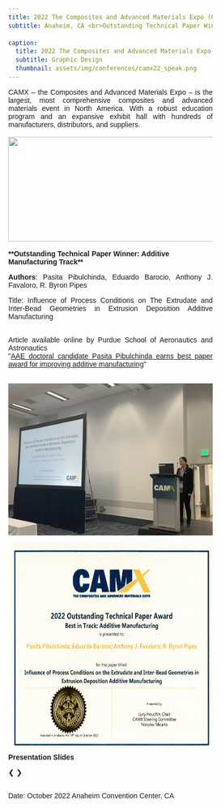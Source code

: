 ```yaml
---
title: 2022 The Composites and Advanced Materials Expo (CAMX)
subtitle: Anaheim, CA <br>Outstanding Technical Paper Winners

caption:
  title: 2022 The Composites and Advanced Materials Expo (CAMX)
  subtitle: Graphic Design
  thumbnail: assets/img/conferences/camx22_speak.png
---
```


<div style="text-align:justify">
CAMX – the Composites and Advanced Materials Expo – is the largest, most comprehensive composites and advanced materials event in North America. With a robust education program and an expansive exhibit hall with hundreds of manufacturers, distributors, and suppliers.
</div>

<br>
<img class="img-fluid" src="assets/img/conferences/CAMX1.png" alt="" width="450" height="207" style="padding-top=10px">
<br>

<br>
<strong>**Outstanding Technical Paper Winner: Additive Manufacturing Track**</strong>
<p style="text-align:justify">
<strong>Authors</strong>: Pasita Pibulchinda, Eduardo Barocio, Anthony J. Favaloro, R. Byron Pipes<br>

<div style="text-align: justify">
Title: Influence of Process Conditions on The Extrudate and Inter-Bead Geometries in Extrusion Deposition Additive Manufacturing<br><br>

Article available online by Purdue School of Aeronautics and Astronautics<br>
"<a href="https://engineering.purdue.edu/AAE/spotlights/2022/2022-1129-pasita-pibulchinda-eliminate-composites-bead-void">AAE doctoral candidate Pasita Pibulchinda earns best paper award for improving additive manufacturing</a>"
</div>
<br>
<img class="img-fluid" src="assets/img/conferences/CAMX2022_present.jpg" alt="" width="565" height="300" style="padding-top=10px">
<br>
<br>
<img class="img-fluid" src="assets/img/conferences/CAMX2022_certi.png" alt="" width="500" height="400" style="padding-top=10px">
<br>

**Presentation Slides**<br>


<html>
<head>
<meta name="viewport" content="width=device-width, initial-scale=1">
<style>
* {box-sizing: border-box}
body {font-family: Verdana, sans-serif; margin:0}
.mySlides {display: none}
img {vertical-align: middle;}

/* Slideshow container */
.slideshow-container {
  max-width: 1000px;
  position: relative;
  margin: auto;
}

/* Next & previous buttons */
.prev, .next {
  cursor: pointer;
  position: absolute;
  top: 50%;
  width: auto;
  padding: 16px;s
  margin-top: -22px;
  color: white;
  font-weight: bold;
  font-size: 18px;
  transition: 0.6s ease;
  border-radius: 0 3px 3px 0;
  user-select: none;
}

/* Position the "next button" to the right */
.next {
  right: 0;
  border-radius: 3px 0 0 3px;
}

/* On hover, add a black background color with a little bit see-through */
.prev:hover, .next:hover {
  background-color: rgba(0,0,0,0.8);
}

/* Caption text */
.text {
  color: #f2f2f2;
  font-size: 15px;
  padding: 8px 12px;
  position: absolute;
  bottom: 8px;
  width: 100%;
  text-align: center;
}

/* Number text (1/3 etc) */
.numbertext {
  color: #f2f2f2;
  font-size: 12px;
  padding: 8px 12px;
  position: absolute;
  top: 0;
}

/* The dots/bullets/indicators */
.dot {
  cursor: pointer;
  height: 10px;
  width: 10px;
  margin: 0 2px;
  background-color: #bbb;
  border-radius: 50%;
  display: inline-block;
  transition: background-color 0.6s ease;
}

.active, .dot:hover {
  background-color: #717171;
}


@keyframes fade {
  from {opacity: .4} 
  to {opacity: 1}
}

/* On smaller screens, decrease text size */
@media only screen and (max-width: 300px) {
  .prev, .next,.text {font-size: 11px}
}
</style>
</head>
<body>

<div class="slideshow-container">

<div class="mySlides">
  <img src="assets/img/conferences/CAMX 2022_Pasita_Presentation2/Slide2.png" style="width:100%">
</div>

<div class="mySlides">
  <img src="assets/img/conferences/CAMX 2022_Pasita_Presentation2/Slide3.png" style="width:100%">
</div>

<div class="mySlides">
  <img src="assets/img/conferences/CAMX 2022_Pasita_Presentation2/Slide4.png" style="width:100%">
</div>

<div class="mySlides">
  <img src="assets/img/conferences/CAMX 2022_Pasita_Presentation2/Slide5.png" style="width:100%">
</div>

<div class="mySlides">
  <img src="assets/img/conferences/CAMX 2022_Pasita_Presentation2/Slide6.png" style="width:100%">
</div>

<div class="mySlides">
  <img src="assets/img/conferences/CAMX 2022_Pasita_Presentation2/Slide7.png" style="width:100%">
</div>

<div class="mySlides">
  <img src="assets/img/conferences/CAMX 2022_Pasita_Presentation2/Slide8.png" style="width:100%">
</div>

<div class="mySlides">
  <img src="assets/img/conferences/CAMX 2022_Pasita_Presentation2/Slide9.png" style="width:100%">
</div>

<div class="mySlides">
  <img src="assets/img/conferences/CAMX 2022_Pasita_Presentation2/Slide10.png" style="width:100%">
</div>
<div class="mySlides">
  <img src="assets/img/conferences/CAMX 2022_Pasita_Presentation2/Slide11.png" style="width:100%">
</div>

<div class="mySlides">
  <img src="assets/img/conferences/CAMX 2022_Pasita_Presentation2/Slide12.png" style="width:100%">
</div>

<div class="mySlides">
  <img src="assets/img/conferences/CAMX 2022_Pasita_Presentation2/Slide13.png" style="width:100%">
</div>
<div class="mySlides">
  <img src="assets/img/conferences/CAMX 2022_Pasita_Presentation2/Slide14.png" style="width:100%">
</div>

<div class="mySlides">
  <img src="assets/img/conferences/CAMX 2022_Pasita_Presentation2/Slide15.png" style="width:100%">
</div>

<div class="mySlides">
  <img src="assets/img/conferences/CAMX 2022_Pasita_Presentation2/Slide16.png" style="width:100%">
</div>

<div class="mySlides">
  <img src="assets/img/conferences/CAMX 2022_Pasita_Presentation2/Slide17.png" style="width:100%">
</div>

<div class="mySlides">
  <img src="assets/img/conferences/CAMX 2022_Pasita_Presentation2/Slide18.png" style="width:100%">
</div>

<div class="mySlides">
  <img src="assets/img/conferences/CAMX 2022_Pasita_Presentation2/Slide19.png" style="width:100%">
</div>

<div class="mySlides">
  <img src="assets/img/conferences/CAMX 2022_Pasita_Presentation2/Slide20.png" style="width:100%">
</div>
<div class="mySlides">
  <img src="assets/img/conferences/CAMX 2022_Pasita_Presentation2/Slide21.png" style="width:100%">
</div>

<div class="mySlides">
  <img src="assets/img/conferences/CAMX 2022_Pasita_Presentation2/Slide22.png" style="width:100%">
</div>

<div class="mySlides">
  <img src="assets/img/conferences/CAMX 2022_Pasita_Presentation2/Slide23.png" style="width:100%">
</div>

<div class="mySlides">
  <img src="assets/img/conferences/CAMX 2022_Pasita_Presentation2/Slide24.png" style="width:100%">
</div>

<div class="mySlides">
  <img src="assets/img/conferences/CAMX 2022_Pasita_Presentation2/Slide25.png" style="width:100%">
</div>

<div class="mySlides">
  <img src="assets/img/conferences/CAMX 2022_Pasita_Presentation2/Slide26.png" style="width:100%">
</div>

<div class="mySlides">
  <img src="assets/img/conferences/CAMX 2022_Pasita_Presentation2/Slide27.png" style="width:100%">
</div>

<div class="mySlides">
  <img src="assets/img/conferences/CAMX 2022_Pasita_Presentation2/Slide28.png" style="width:100%">
</div>

<div class="mySlides">
  <img src="assets/img/conferences/CAMX 2022_Pasita_Presentation2/Slide29.png" style="width:100%">
</div>

<div class="mySlides">
  <img src="assets/img/conferences/CAMX 2022_Pasita_Presentation2/Slide30.png" style="width:100%">
</div>
<a class="prev" onclick="plusSlides(-1)">❮</a>
<a class="next" onclick="plusSlides(1)">❯</a>

</div>
<br>

<div style="text-align:center">
  <span class="dot" onclick="currentSlide(1)"></span> 
  <span class="dot" onclick="currentSlide(2)"></span> 
  <span class="dot" onclick="currentSlide(3)"></span> 
  <span class="dot" onclick="currentSlide(4)"></span> 
  <span class="dot" onclick="currentSlide(5)"></span> 
  <span class="dot" onclick="currentSlide(6)"></span>
  <span class="dot" onclick="currentSlide(7)"></span> 
  <span class="dot" onclick="currentSlide(8)"></span> 
  <span class="dot" onclick="currentSlide(9)"></span>
  <span class="dot" onclick="currentSlide(10)"></span>   
  <span class="dot" onclick="currentSlide(11)"></span> 
  <span class="dot" onclick="currentSlide(12)"></span> 
  <span class="dot" onclick="currentSlide(13)"></span> 
  <span class="dot" onclick="currentSlide(14)"></span> 
  <span class="dot" onclick="currentSlide(15)"></span> 
  <span class="dot" onclick="currentSlide(16)"></span>
  <span class="dot" onclick="currentSlide(17)"></span> 
  <span class="dot" onclick="currentSlide(18)"></span> 
  <span class="dot" onclick="currentSlide(19)"></span>
  <span class="dot" onclick="currentSlide(20)"></span>    
  <span class="dot" onclick="currentSlide(21)"></span> 
  <span class="dot" onclick="currentSlide(22)"></span> 
  <span class="dot" onclick="currentSlide(23)"></span> 
  <span class="dot" onclick="currentSlide(24)"></span> 
  <span class="dot" onclick="currentSlide(25)"></span> 
  <span class="dot" onclick="currentSlide(26)"></span>
  <span class="dot" onclick="currentSlide(27)"></span> 
  <span class="dot" onclick="currentSlide(28)"></span> 
  <span class="dot" onclick="currentSlide(29)"></span>
  <span class="dot" onclick="currentSlide(30)"></span>        
</div>

<script>
let slideIndex = 1;
showSlides(slideIndex);

function plusSlides(n) {
  showSlides(slideIndex += n);
}

function currentSlide(n) {
  showSlides(slideIndex = n);
}

function showSlides(n) {
  let i;
  let slides = document.getElementsByClassName("mySlides");
  let dots = document.getElementsByClassName("dot");
  if (n > slides.length) {slideIndex = 1}    
  if (n < 1) {slideIndex = slides.length}
  for (i = 0; i < slides.length; i++) {
    slides[i].style.display = "none";  
  }
  for (i = 0; i < dots.length; i++) {
    dots[i].className = dots[i].className.replace(" active", "");
  }
  slides[slideIndex-1].style.display = "block";  
  dots[slideIndex-1].className += " active";
}
</script>

</body>
</html> 


Date: October 2022
Anaheim Convention Center, CA

